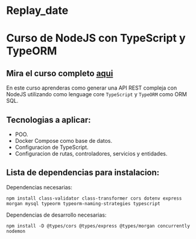 # Replay_date

# Curso de NodeJS con TypeScript y TypeORM

## Mira el curso completo [aqui](https://www.youtube.com/c/codrrdev)

En este curso aprenderas como generar una API REST compleja con NodeJS utilizando como lenguage core `TypeScript` y `TypeORM` como ORM SQL.

## Tecnologias a aplicar:

- POO.
- Docker Compose como base de datos.
- Configuracion de TypeScript.
- Configuracion de rutas, controladores, servicios y entidades.

## Lista de dependencias para instalacion:

Dependencias necesarias:

```
npm install class-validator class-transformer cors dotenv express morgan mysql typeorm typeorm-naming-strategies typescript
```

Dependencias de desarrollo necesarias:

```
npm install -D @types/cors @types/express @types/morgan concurrently nodemon
```
